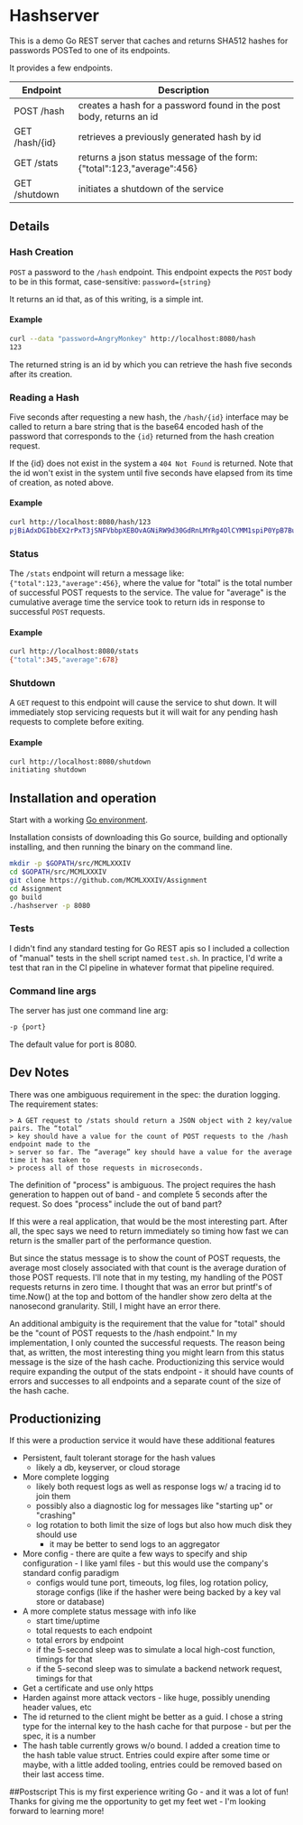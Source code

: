 # Hashserver

This is a demo Go REST server that caches and returns SHA512 hashes for passwords POSTed to one of its endpoints.

It provides a few endpoints.

| Endpoint        | Description                                                             |
| ----------      | ----------                                                              |
| POST /hash      | creates a hash for a password found in the post body, returns an id     |
| GET /hash/{id}  | retrieves a previously generated hash by id                             |
| GET /stats      | returns a json status message of the form: {"total":123,"average":456}  |
| GET /shutdown   | initiates a shutdown of the service                                     |


## Details

### Hash Creation
`POST` a password to the `/hash` endpoint.  This endpoint expects the `POST` body to be in
this format, case-sensitive:
           `password={string}`

It returns an id that, as of this writing, is a simple int.

#### Example
```sh
curl --data "password=AngryMonkey" http://localhost:8080/hash
123
```
The returned string is an id by which you can retrieve the hash five seconds after its creation.

### Reading a Hash
Five seconds after requesting a new hash, the `/hash/{id}` interface may be called to return a bare
string that is the base64 encoded hash of the password that corresponds to the `{id}` returned
from the hash creation request.

If the {id} does not exist in the system a `404 Not Found` is returned.  Note that the id won't exist in the
system until five seconds have elapsed from its time of creation, as noted above.

#### Example
```sh
curl http://localhost:8080/hash/123
pjBiAdxDGIbbEX2rPxT3jSNFVbbpXEBOvAGNiRW9d30GdRnLMYRg4OlCYMM1spiP0YpB7BuzYkRMmkjQr3TtrA==
```

### Status
The `/stats` endpoint will return a message like: `{"total":123,"average":456}`, where
the value for "total" is the total number of successful POST requests to the service.
The value for "average" is the cumulative average time the service took to return ids in
response to successful `POST` requests.

#### Example
```sh
curl http://localhost:8080/stats
{"total":345,"average":678}
```
### Shutdown
A `GET` request to this endpoint will cause the service to shut down.  It will immediately stop
servicing requests but it will wait for any pending hash requests to complete before exiting.

#### Example
```sh
curl http://localhost:8080/shutdown
initiating shutdown
```


## Installation and operation
Start with a working [Go environment].

Installation consists of downloading this Go source, building and optionally installing, and then
running the binary on the command line.
```sh
mkdir -p $GOPATH/src/MCMLXXXIV
cd $GOPATH/src/MCMLXXXIV
git clone https://github.com/MCMLXXXIV/Assignment
cd Assignment
go build
./hashserver -p 8080
```

### Tests
I didn't find any standard testing for Go REST apis so I included a collection of "manual" tests
in the shell script named `test.sh`.  In practice, I'd write a test that ran in the CI pipeline
in whatever format that pipeline required.


### Command line args
The server has just one command line arg:
```sh
-p {port}
```
The default value for port is 8080.

## Dev Notes
There was one ambiguous requirement in the spec: the duration logging.  The requirement states:

    > A GET request to /stats should return a JSON object with 2 key/value pairs. The “total”
    > key should have a value for the count of POST requests to the /hash endpoint made to the
    > server so far. The “average” key should have a value for the average time it has taken to
    > process all of those requests in microseconds.

The definition of "process" is ambiguous.  The project requires the hash generation to happen out
of band - and complete 5 seconds after the request.  So does "process" include the out of band part?

If this were a real application, that would be the most interesting part.  After all, the spec
says we need to return immediately so timing how fast we can return is the smaller part of the
performance question.

But since the status message is to show the count of POST requests, the average most closely
associated with that count is the average duration of those POST requests.  I'll note that in my
testing, my handling of the POST requests returns in zero time.  I thought that was an error but
printf's of time.Now() at the top and bottom of the handler show zero delta at the nanosecond
granularity.  Still, I might have an error there.

An additional ambiguity is the requirement that the value for "total" should be the "count of POST
requests to the /hash endpoint."  In my implementation, I only counted the successful requests.
The reason being that, as written, the most interesting thing you might learn from this status
message is the size of the hash cache.  Productionizing this service would require expanding the
output of the stats endpoint - it should have counts of errors and successes to all endpoints and
a separate count of the size of the hash cache.

## Productionizing
If this were a production service it would have these additional features
* Persistent, fault tolerant storage for the hash values
   * likely a db, keyserver, or cloud storage
* More complete logging
   * likely both request logs as well as response logs w/ a tracing id to join them
   * possibly also a diagnostic log for messages like "starting up" or "crashing"
   * log rotation to both limit the size of logs but also how much disk they should use
      * it may be better to send logs to an aggregator
* More config - there are quite a few ways to specify and ship configuration - I like
yaml files - but this  would use the company's standard config paradigm
   * configs would tune port, timeouts, log files, log rotation policy, storage configs
	    (like if the hasher were being backed by a key val store or database)
* A more complete status message with info like
   * start time/uptime
   * total requests to each endpoint
   * total errors by endpoint
   * if the 5-second sleep was to simulate a local high-cost function, timings for that
   * if the 5-second sleep was to simulate a backend network request, timings for that
* Get a certificate and use only https
* Harden against more attack vectors - like huge, possibly unending header values, etc
* The id returned to the client might be better as a guid.  I chose a string type for the
  internal key to the hash cache for that purpose - but per the spec, it is a number
* The hash table currently grows w/o bound.  I added a creation time to the hash table
  value struct.  Entries could expire after some time or maybe, with a little added
  tooling, entries could be removed based on their last access time.

##Postscript
This is my first experience writing Go - and it was a lot of fun!  Thanks for giving me
the opportunity to get my feet wet - I'm looking forward to learning more!

[Go environment]: https://golang.org/doc/install





